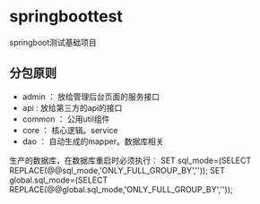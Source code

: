 # springboottest
springboot测试基础项目

## 分包原则
- admin ： 放给管理后台页面的服务接口
- api : 放给第三方的api的接口
- common ： 公用util组件
- core ： 核心逻辑。service
- dao ： 自动生成的mapper。数据库相关

生产的数据库，在数据库重启时必须执行：
SET sql_mode=(SELECT REPLACE(@@sql_mode,'ONLY_FULL_GROUP_BY',''));
SET global.sql_mode=(SELECT REPLACE(@@global.sql_mode,'ONLY_FULL_GROUP_BY',''));
